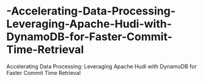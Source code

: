 # -Accelerating-Data-Processing-Leveraging-Apache-Hudi-with-DynamoDB-for-Faster-Commit-Time-Retrieval
 Accelerating Data Processing: Leveraging Apache Hudi with DynamoDB for Faster Commit Time Retrieval
